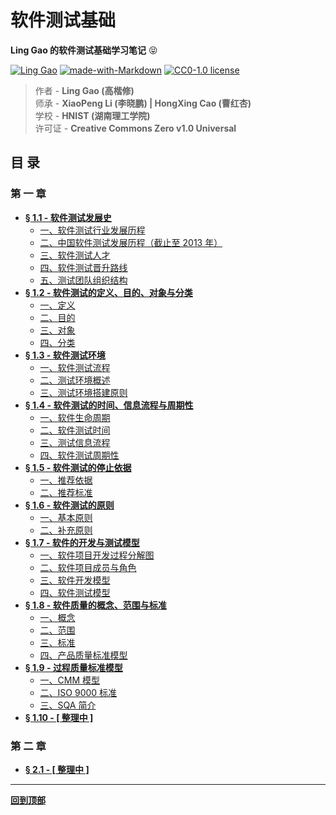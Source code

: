 # 软件测试基础

**Ling Gao 的软件测试基础学习笔记** :stuck_out_tongue_closed_eyes:

[![Ling Gao](https://img.shields.io/badge/Author-Ling_Gao-blue)](https://answers.microsoft.com/zh-hans/profile/4e1113c0-eb29-4e90-9782-f1931bae8489)
[![made-with-Markdown](https://img.shields.io/badge/Made%20with-Markdown-blue.svg)](https://en.wikipedia.org/wiki/Markdown) 
[![CC0-1.0 license](https://img.shields.io/badge/License-Creative_Commons_Zero-blue.svg)](https://github.com/Lingggao/Software-Testing-Basics/blob/master/LICENSE)

> 作者 - **Ling Gao (高楷修)**  
> 师承 - **XiaoPeng Li (李晓鹏) | HongXing Cao (曹红杏)**  
> 学校 - **HNIST (湖南理工学院)**  
> 许可证 - **Creative Commons Zero v1.0 Universal**

## 目 录

### 第 一 章

- [**§ 1.1 - 软件测试发展史**](https://github.com/Lingggao/Software-Testing-Basics/blob/master/%E7%AC%AC%E4%B8%80%E7%AB%A0/1_1_%E8%BD%AF%E4%BB%B6%E6%B5%8B%E8%AF%95%E5%8F%91%E5%B1%95%E5%8F%B2.md#-11---%E8%BD%AF%E4%BB%B6%E6%B5%8B%E8%AF%95%E5%8F%91%E5%B1%95%E5%8F%B2)
	- [一、软件测试行业发展历程](https://github.com/Lingggao/Software-Testing-Basics/blob/master/%E7%AC%AC%E4%B8%80%E7%AB%A0/1_1_%E8%BD%AF%E4%BB%B6%E6%B5%8B%E8%AF%95%E5%8F%91%E5%B1%95%E5%8F%B2.md#%E4%B8%80%E8%BD%AF%E4%BB%B6%E6%B5%8B%E8%AF%95%E8%A1%8C%E4%B8%9A%E5%8F%91%E5%B1%95%E5%8E%86%E7%A8%8B)
	- [二、中国软件测试发展历程（截止至 2013 年）](https://github.com/Lingggao/Software-Testing-Basics/blob/master/%E7%AC%AC%E4%B8%80%E7%AB%A0/1_1_%E8%BD%AF%E4%BB%B6%E6%B5%8B%E8%AF%95%E5%8F%91%E5%B1%95%E5%8F%B2.md#%E4%BA%8C%E4%B8%AD%E5%9B%BD%E8%BD%AF%E4%BB%B6%E6%B5%8B%E8%AF%95%E5%8F%91%E5%B1%95%E5%8E%86%E7%A8%8B%E6%88%AA%E6%AD%A2%E8%87%B3-2013-%E5%B9%B4)
	- [三、软件测试人才](https://github.com/Lingggao/Software-Testing-Basics/blob/master/%E7%AC%AC%E4%B8%80%E7%AB%A0/1_1_%E8%BD%AF%E4%BB%B6%E6%B5%8B%E8%AF%95%E5%8F%91%E5%B1%95%E5%8F%B2.md#%E4%B8%89%E8%BD%AF%E4%BB%B6%E6%B5%8B%E8%AF%95%E4%BA%BA%E6%89%8D)
	- [四、软件测试晋升路线](https://github.com/Lingggao/Software-Testing-Basics/blob/master/%E7%AC%AC%E4%B8%80%E7%AB%A0/1_1_%E8%BD%AF%E4%BB%B6%E6%B5%8B%E8%AF%95%E5%8F%91%E5%B1%95%E5%8F%B2.md#%E5%9B%9B%E8%BD%AF%E4%BB%B6%E6%B5%8B%E8%AF%95%E6%99%8B%E5%8D%87%E8%B7%AF%E7%BA%BF)
	- [五、测试团队组织结构]()
- [**§ 1.2 - 软件测试的定义、目的、对象与分类**](https://github.com/Lingggao/Software-Testing-Basics/blob/master/%E7%AC%AC%E4%B8%80%E7%AB%A0/1_2_%E8%BD%AF%E4%BB%B6%E6%B5%8B%E8%AF%95%E7%9A%84%E5%AE%9A%E4%B9%89%E3%80%81%E7%9B%AE%E7%9A%84%E3%80%81%E5%AF%B9%E8%B1%A1%E4%B8%8E%E5%88%86%E7%B1%BB.md#-12---%E8%BD%AF%E4%BB%B6%E6%B5%8B%E8%AF%95%E7%9A%84%E5%AE%9A%E4%B9%89%E7%9B%AE%E7%9A%84%E5%AF%B9%E8%B1%A1%E4%B8%8E%E5%88%86%E7%B1%BB)
	- [一、定义](https://github.com/Lingggao/Software-Testing-Basics/blob/master/%E7%AC%AC%E4%B8%80%E7%AB%A0/1_2_%E8%BD%AF%E4%BB%B6%E6%B5%8B%E8%AF%95%E7%9A%84%E5%AE%9A%E4%B9%89%E3%80%81%E7%9B%AE%E7%9A%84%E3%80%81%E5%AF%B9%E8%B1%A1%E4%B8%8E%E5%88%86%E7%B1%BB.md#%E4%B8%80%E5%AE%9A%E4%B9%89)
	- [二、目的](https://github.com/Lingggao/Software-Testing-Basics/blob/master/%E7%AC%AC%E4%B8%80%E7%AB%A0/1_2_%E8%BD%AF%E4%BB%B6%E6%B5%8B%E8%AF%95%E7%9A%84%E5%AE%9A%E4%B9%89%E3%80%81%E7%9B%AE%E7%9A%84%E3%80%81%E5%AF%B9%E8%B1%A1%E4%B8%8E%E5%88%86%E7%B1%BB.md#%E4%BA%8C%E7%9B%AE%E7%9A%84)
	- [三、对象](https://github.com/Lingggao/Software-Testing-Basics/blob/master/%E7%AC%AC%E4%B8%80%E7%AB%A0/1_2_%E8%BD%AF%E4%BB%B6%E6%B5%8B%E8%AF%95%E7%9A%84%E5%AE%9A%E4%B9%89%E3%80%81%E7%9B%AE%E7%9A%84%E3%80%81%E5%AF%B9%E8%B1%A1%E4%B8%8E%E5%88%86%E7%B1%BB.md#%E4%B8%89%E5%AF%B9%E8%B1%A1)
	- [四、分类](https://github.com/Lingggao/Software-Testing-Basics/blob/master/%E7%AC%AC%E4%B8%80%E7%AB%A0/1_2_%E8%BD%AF%E4%BB%B6%E6%B5%8B%E8%AF%95%E7%9A%84%E5%AE%9A%E4%B9%89%E3%80%81%E7%9B%AE%E7%9A%84%E3%80%81%E5%AF%B9%E8%B1%A1%E4%B8%8E%E5%88%86%E7%B1%BB.md#%E5%9B%9B%E5%88%86%E7%B1%BB)
- [**§ 1.3 - 软件测试环境**](https://github.com/Lingggao/Software-Testing-Basics/blob/master/%E7%AC%AC%E4%B8%80%E7%AB%A0/1_3_%E8%BD%AF%E4%BB%B6%E6%B5%8B%E8%AF%95%E7%8E%AF%E5%A2%83.md#-13---%E8%BD%AF%E4%BB%B6%E6%B5%8B%E8%AF%95%E7%8E%AF%E5%A2%83)
	- [一、软件测试流程](https://github.com/Lingggao/Software-Testing-Basics/blob/master/%E7%AC%AC%E4%B8%80%E7%AB%A0/1_3_%E8%BD%AF%E4%BB%B6%E6%B5%8B%E8%AF%95%E7%8E%AF%E5%A2%83.md#%E4%B8%80%E8%BD%AF%E4%BB%B6%E6%B5%8B%E8%AF%95%E6%B5%81%E7%A8%8B)
	- [二、测试环境概述](https://github.com/Lingggao/Software-Testing-Basics/blob/master/%E7%AC%AC%E4%B8%80%E7%AB%A0/1_3_%E8%BD%AF%E4%BB%B6%E6%B5%8B%E8%AF%95%E7%8E%AF%E5%A2%83.md#%E4%BA%8C%E6%B5%8B%E8%AF%95%E7%8E%AF%E5%A2%83%E6%A6%82%E8%BF%B0)
	- [三、测试环境搭建原则](https://github.com/Lingggao/Software-Testing-Basics/blob/master/%E7%AC%AC%E4%B8%80%E7%AB%A0/1_3_%E8%BD%AF%E4%BB%B6%E6%B5%8B%E8%AF%95%E7%8E%AF%E5%A2%83.md#%E4%B8%89%E6%B5%8B%E8%AF%95%E7%8E%AF%E5%A2%83%E6%90%AD%E5%BB%BA%E5%8E%9F%E5%88%99)
- [**§ 1.4 - 软件测试的时间、信息流程与周期性**](https://github.com/Lingggao/Software-Testing-Basics/blob/master/%E7%AC%AC%E4%B8%80%E7%AB%A0/1_4_%E8%BD%AF%E4%BB%B6%E6%B5%8B%E8%AF%95%E7%9A%84%E6%97%B6%E9%97%B4%E3%80%81%E4%BF%A1%E6%81%AF%E6%B5%81%E7%A8%8B%E4%B8%8E%E5%91%A8%E6%9C%9F%E6%80%A7.md#-14---%E8%BD%AF%E4%BB%B6%E6%B5%8B%E8%AF%95%E7%9A%84%E6%97%B6%E9%97%B4%E4%BF%A1%E6%81%AF%E6%B5%81%E7%A8%8B%E4%B8%8E%E5%91%A8%E6%9C%9F%E6%80%A7)
	- [一、软件生命周期](https://github.com/Lingggao/Software-Testing-Basics/blob/master/%E7%AC%AC%E4%B8%80%E7%AB%A0/1_4_%E8%BD%AF%E4%BB%B6%E6%B5%8B%E8%AF%95%E7%9A%84%E6%97%B6%E9%97%B4%E3%80%81%E4%BF%A1%E6%81%AF%E6%B5%81%E7%A8%8B%E4%B8%8E%E5%91%A8%E6%9C%9F%E6%80%A7.md#%E4%B8%80%E8%BD%AF%E4%BB%B6%E7%94%9F%E5%91%BD%E5%91%A8%E6%9C%9F)
	- [二、软件测试时间](https://github.com/Lingggao/Software-Testing-Basics/blob/master/%E7%AC%AC%E4%B8%80%E7%AB%A0/1_4_%E8%BD%AF%E4%BB%B6%E6%B5%8B%E8%AF%95%E7%9A%84%E6%97%B6%E9%97%B4%E3%80%81%E4%BF%A1%E6%81%AF%E6%B5%81%E7%A8%8B%E4%B8%8E%E5%91%A8%E6%9C%9F%E6%80%A7.md#%E4%BA%8C%E8%BD%AF%E4%BB%B6%E6%B5%8B%E8%AF%95%E6%97%B6%E9%97%B4)
	- [三、测试信息流程](https://github.com/Lingggao/Software-Testing-Basics/blob/master/%E7%AC%AC%E4%B8%80%E7%AB%A0/1_4_%E8%BD%AF%E4%BB%B6%E6%B5%8B%E8%AF%95%E7%9A%84%E6%97%B6%E9%97%B4%E3%80%81%E4%BF%A1%E6%81%AF%E6%B5%81%E7%A8%8B%E4%B8%8E%E5%91%A8%E6%9C%9F%E6%80%A7.md#%E4%B8%89%E6%B5%8B%E8%AF%95%E4%BF%A1%E6%81%AF%E6%B5%81%E7%A8%8B)
	- [四、软件测试周期性](https://github.com/Lingggao/Software-Testing-Basics/blob/master/%E7%AC%AC%E4%B8%80%E7%AB%A0/1_4_%E8%BD%AF%E4%BB%B6%E6%B5%8B%E8%AF%95%E7%9A%84%E6%97%B6%E9%97%B4%E3%80%81%E4%BF%A1%E6%81%AF%E6%B5%81%E7%A8%8B%E4%B8%8E%E5%91%A8%E6%9C%9F%E6%80%A7.md#%E5%9B%9B%E8%BD%AF%E4%BB%B6%E6%B5%8B%E8%AF%95%E5%91%A8%E6%9C%9F%E6%80%A7)
- [**§ 1.5 - 软件测试的停止依据**](https://github.com/Lingggao/Software-Testing-Basics/blob/master/%E7%AC%AC%E4%B8%80%E7%AB%A0/1_5_%E8%BD%AF%E4%BB%B6%E6%B5%8B%E8%AF%95%E7%9A%84%E5%81%9C%E6%AD%A2%E4%BE%9D%E6%8D%AE.md#-15---%E8%BD%AF%E4%BB%B6%E6%B5%8B%E8%AF%95%E7%9A%84%E5%81%9C%E6%AD%A2%E4%BE%9D%E6%8D%AE)
	- [一、推荐依据](https://github.com/Lingggao/Software-Testing-Basics/blob/master/%E7%AC%AC%E4%B8%80%E7%AB%A0/1_5_%E8%BD%AF%E4%BB%B6%E6%B5%8B%E8%AF%95%E7%9A%84%E5%81%9C%E6%AD%A2%E4%BE%9D%E6%8D%AE.md#%E4%B8%80%E6%8E%A8%E8%8D%90%E4%BE%9D%E6%8D%AE)
	- [二、推荐标准](https://github.com/Lingggao/Software-Testing-Basics/blob/master/%E7%AC%AC%E4%B8%80%E7%AB%A0/1_5_%E8%BD%AF%E4%BB%B6%E6%B5%8B%E8%AF%95%E7%9A%84%E5%81%9C%E6%AD%A2%E4%BE%9D%E6%8D%AE.md#%E4%BA%8C%E6%8E%A8%E8%8D%90%E6%A0%87%E5%87%86)
- [**§ 1.6 - 软件测试的原则**](https://github.com/Lingggao/Software-Testing-Basics/blob/master/%E7%AC%AC%E4%B8%80%E7%AB%A0/1_6_%E8%BD%AF%E4%BB%B6%E6%B5%8B%E8%AF%95%E7%9A%84%E5%8E%9F%E5%88%99.md#-16---%E8%BD%AF%E4%BB%B6%E6%B5%8B%E8%AF%95%E7%9A%84%E5%8E%9F%E5%88%99)
	- [一、基本原则](https://github.com/Lingggao/Software-Testing-Basics/blob/master/%E7%AC%AC%E4%B8%80%E7%AB%A0/1_6_%E8%BD%AF%E4%BB%B6%E6%B5%8B%E8%AF%95%E7%9A%84%E5%8E%9F%E5%88%99.md#%E4%B8%80%E5%9F%BA%E6%9C%AC%E5%8E%9F%E5%88%99)
	- [二、补充原则](https://github.com/Lingggao/Software-Testing-Basics/blob/master/%E7%AC%AC%E4%B8%80%E7%AB%A0/1_6_%E8%BD%AF%E4%BB%B6%E6%B5%8B%E8%AF%95%E7%9A%84%E5%8E%9F%E5%88%99.md#%E4%BA%8C%E8%A1%A5%E5%85%85%E5%8E%9F%E5%88%99)
- [**§ 1.7 - 软件的开发与测试模型**](https://github.com/Lingggao/Software-Testing-Basics/blob/master/%E7%AC%AC%E4%B8%80%E7%AB%A0/1_7_%E8%BD%AF%E4%BB%B6%E7%9A%84%E5%BC%80%E5%8F%91%E4%B8%8E%E6%B5%8B%E8%AF%95%E6%A8%A1%E5%9E%8B.md#-17---%E8%BD%AF%E4%BB%B6%E7%9A%84%E5%BC%80%E5%8F%91%E4%B8%8E%E6%B5%8B%E8%AF%95%E6%A8%A1%E5%9E%8B)
	- [一、软件项目开发过程分解图](https://github.com/Lingggao/Software-Testing-Basics/blob/master/%E7%AC%AC%E4%B8%80%E7%AB%A0/1_7_%E8%BD%AF%E4%BB%B6%E7%9A%84%E5%BC%80%E5%8F%91%E4%B8%8E%E6%B5%8B%E8%AF%95%E6%A8%A1%E5%9E%8B.md#%E4%B8%80%E8%BD%AF%E4%BB%B6%E9%A1%B9%E7%9B%AE%E5%BC%80%E5%8F%91%E8%BF%87%E7%A8%8B%E5%88%86%E8%A7%A3%E5%9B%BE)
	- [二、软件项目成员与角色](https://github.com/Lingggao/Software-Testing-Basics/blob/master/%E7%AC%AC%E4%B8%80%E7%AB%A0/1_7_%E8%BD%AF%E4%BB%B6%E7%9A%84%E5%BC%80%E5%8F%91%E4%B8%8E%E6%B5%8B%E8%AF%95%E6%A8%A1%E5%9E%8B.md#%E4%BA%8C%E8%BD%AF%E4%BB%B6%E9%A1%B9%E7%9B%AE%E6%88%90%E5%91%98%E4%B8%8E%E8%A7%92%E8%89%B2)
	- [三、软件开发模型](https://github.com/Lingggao/Software-Testing-Basics/blob/master/%E7%AC%AC%E4%B8%80%E7%AB%A0/1_7_%E8%BD%AF%E4%BB%B6%E7%9A%84%E5%BC%80%E5%8F%91%E4%B8%8E%E6%B5%8B%E8%AF%95%E6%A8%A1%E5%9E%8B.md#%E4%B8%89%E8%BD%AF%E4%BB%B6%E5%BC%80%E5%8F%91%E6%A8%A1%E5%9E%8B)
	- [四、软件测试模型](https://github.com/Lingggao/Software-Testing-Basics/blob/master/%E7%AC%AC%E4%B8%80%E7%AB%A0/1_7_%E8%BD%AF%E4%BB%B6%E7%9A%84%E5%BC%80%E5%8F%91%E4%B8%8E%E6%B5%8B%E8%AF%95%E6%A8%A1%E5%9E%8B.md#%E5%9B%9B%E8%BD%AF%E4%BB%B6%E6%B5%8B%E8%AF%95%E6%A8%A1%E5%9E%8B)
- [**§ 1.8 - 软件质量的概念、范围与标准**](https://github.com/Lingggao/Software-Testing-Basics/blob/master/%E7%AC%AC%E4%B8%80%E7%AB%A0/1_8_%E8%BD%AF%E4%BB%B6%E8%B4%A8%E9%87%8F%E7%9A%84%E6%A6%82%E5%BF%B5%E3%80%81%E8%8C%83%E5%9B%B4%E4%B8%8E%E6%A0%87%E5%87%86.md#-18---%E8%BD%AF%E4%BB%B6%E8%B4%A8%E9%87%8F%E7%9A%84%E6%A6%82%E5%BF%B5%E8%8C%83%E5%9B%B4%E4%B8%8E%E6%A0%87%E5%87%86)
	- [一、概念](https://github.com/Lingggao/Software-Testing-Basics/blob/master/%E7%AC%AC%E4%B8%80%E7%AB%A0/1_8_%E8%BD%AF%E4%BB%B6%E8%B4%A8%E9%87%8F%E7%9A%84%E6%A6%82%E5%BF%B5%E3%80%81%E8%8C%83%E5%9B%B4%E4%B8%8E%E6%A0%87%E5%87%86.md#%E4%B8%80%E6%A6%82%E5%BF%B5)
	- [二、范围](https://github.com/Lingggao/Software-Testing-Basics/blob/master/%E7%AC%AC%E4%B8%80%E7%AB%A0/1_8_%E8%BD%AF%E4%BB%B6%E8%B4%A8%E9%87%8F%E7%9A%84%E6%A6%82%E5%BF%B5%E3%80%81%E8%8C%83%E5%9B%B4%E4%B8%8E%E6%A0%87%E5%87%86.md#%E4%BA%8C%E8%8C%83%E5%9B%B4)
	- [三、标准](https://github.com/Lingggao/Software-Testing-Basics/blob/master/%E7%AC%AC%E4%B8%80%E7%AB%A0/1_8_%E8%BD%AF%E4%BB%B6%E8%B4%A8%E9%87%8F%E7%9A%84%E6%A6%82%E5%BF%B5%E3%80%81%E8%8C%83%E5%9B%B4%E4%B8%8E%E6%A0%87%E5%87%86.md#%E4%B8%89%E6%A0%87%E5%87%86)
	- [四、产品质量标准模型](https://github.com/Lingggao/Software-Testing-Basics/blob/master/%E7%AC%AC%E4%B8%80%E7%AB%A0/1_8_%E8%BD%AF%E4%BB%B6%E8%B4%A8%E9%87%8F%E7%9A%84%E6%A6%82%E5%BF%B5%E3%80%81%E8%8C%83%E5%9B%B4%E4%B8%8E%E6%A0%87%E5%87%86.md#%E5%9B%9B%E4%BA%A7%E5%93%81%E8%B4%A8%E9%87%8F%E6%A0%87%E5%87%86%E6%A8%A1%E5%9E%8B)
- [**§ 1.9 - 过程质量标准模型**](https://github.com/Lingggao/Software-Testing-Basics/blob/master/%E7%AC%AC%E4%B8%80%E7%AB%A0/1_9_%E8%BF%87%E7%A8%8B%E8%B4%A8%E9%87%8F%E6%A0%87%E5%87%86%E6%A8%A1%E5%9E%8B.md#-19---%E8%BF%87%E7%A8%8B%E8%B4%A8%E9%87%8F%E6%A0%87%E5%87%86%E6%A8%A1%E5%9E%8B)
	- [一、CMM 模型](https://github.com/Lingggao/Software-Testing-Basics/blob/master/%E7%AC%AC%E4%B8%80%E7%AB%A0/1_9_%E8%BF%87%E7%A8%8B%E8%B4%A8%E9%87%8F%E6%A0%87%E5%87%86%E6%A8%A1%E5%9E%8B.md#%E4%B8%80cmm-%E6%A8%A1%E5%9E%8B)
	- [二、ISO 9000 标准](https://github.com/Lingggao/Software-Testing-Basics/blob/master/%E7%AC%AC%E4%B8%80%E7%AB%A0/1_9_%E8%BF%87%E7%A8%8B%E8%B4%A8%E9%87%8F%E6%A0%87%E5%87%86%E6%A8%A1%E5%9E%8B.md#%E4%BA%8Ciso-9000-%E6%A0%87%E5%87%86)
	- [三、SQA 简介](https://github.com/Lingggao/Software-Testing-Basics/blob/master/%E7%AC%AC%E4%B8%80%E7%AB%A0/1_9_%E8%BF%87%E7%A8%8B%E8%B4%A8%E9%87%8F%E6%A0%87%E5%87%86%E6%A8%A1%E5%9E%8B.md#%E4%B8%89sqa-%E7%AE%80%E4%BB%8B)
- [**§ 1.10 - [ 整理中 ]**](https://github.com/Lingggao/Software-Testing-Basics)

### 第 二 章

- [**§ 2.1 - [ 整理中 ]**](https://github.com/Lingggao/Software-Testing-Basics)

---
[**回到顶部**](https://github.com/Lingggao/Software-Testing-Basics#%E8%BD%AF%E4%BB%B6%E6%B5%8B%E8%AF%95%E5%9F%BA%E7%A1%80)
